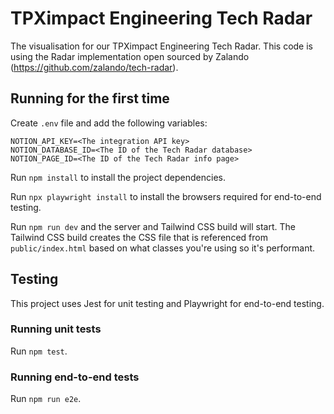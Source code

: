 # TPXimpact Engineering Tech Radar

The visualisation for our TPXimpact Engineering Tech Radar. This code is using the Radar implementation open sourced by Zalando (https://github.com/zalando/tech-radar).

## Running for the first time

Create `.env` file and add the following variables:

```
NOTION_API_KEY=<The integration API key>
NOTION_DATABASE_ID=<The ID of the Tech Radar database>
NOTION_PAGE_ID=<The ID of the Tech Radar info page>
```

Run `npm install` to install the project dependencies.

Run `npx playwright install` to install the browsers required for end-to-end testing.

Run `npm run dev` and the server and Tailwind CSS build will start. The Tailwind CSS build creates the CSS file that is referenced from `public/index.html` based on what classes you're using so it's performant.

## Testing

This project uses Jest for unit testing and Playwright for end-to-end testing.

### Running unit tests

Run `npm test`.

### Running end-to-end tests

Run `npm run e2e`.
